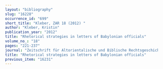 ```yaml
---
layout: "bibliography"
slug: "16228"
occurrence_id: "699"
short_title: "Kleber, ZAR 18 (2012) "
author: "Kleber, Kristin"
publication_year: "2012"
title: "Rhetorical strategies in letters of Babylonian officials"
volume_no_: "18"
pages: "221-237"
journal: "Zeitschrift für Altorientalische und Biblische Rechtsgeschichte"
title: "Rhetorical strategies in letters of Babylonian officials"
previous_item: "16231"
---
```


